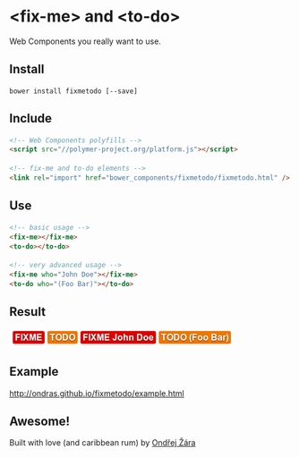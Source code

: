 # &lt;fix-me&gt; and &lt;to-do&gt;

Web Components you really want to use.

## Install
```
bower install fixmetodo [--save]
```

## Include
```html
<!-- Web Components polyfills -->
<script src="//polymer-project.org/platform.js"></script>

<!-- fix-me and to-do elements -->
<link rel="import" href="bower_components/fixmetodo/fixmetodo.html" />
```

## Use
```html
<!-- basic usage -->
<fix-me></fix-me>
<to-do></to-do>

<!-- very advanced usage -->
<fix-me who="John Doe"></fix-me>
<to-do who="(Foo Bar)"></to-do>
```

## Result
![Screenshot](fixmetodo.png)

## Example
http://ondras.github.io/fixmetodo/example.html


## Awesome!
Built with love (and caribbean rum) by [Ondřej Žára](http://ondras.zarovi.cz/)
